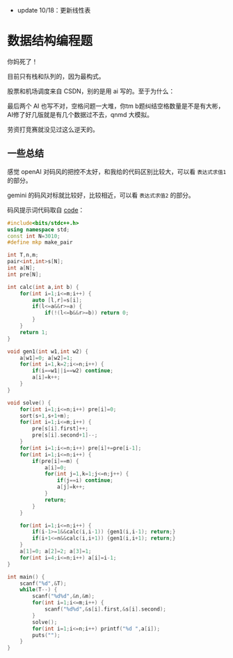 - update 10/18：更新线性表

# 数据结构编程题

你妈死了！

目前只有栈和队列的，因为最构式。

股票和机场调度来自 CSDN，别的是用 ai 写的。至于为什么：

最后两个 AI 也写不对，空格问题一大堆，你tm b题纠结空格数量是不是有大彬，AI修了好几版就是有几个数据过不去，qnmd 大模拟。

劳资打竞赛就没见过这么逆天的。

## 一些总结

感觉 openAI 对码风的把控不太好，和我给的代码区别比较大，可以看 `表达式求值1` 的部分。

gemini 的码风对标就比较好，比较相近，可以看 `表达式求值2` 的部分。

码风提示词代码取自 [code](https://codeforces.com/contest/2162/submission/344290644)：

```cpp
#include<bits/stdc++.h>
using namespace std;
const int N=3010;
#define mkp make_pair

int T,n,m;
pair<int,int>s[N];
int a[N];
int pre[N];

int calc(int a,int b) {
    for(int i=1;i<=m;i++) {
        auto [l,r]=s[i];
        if(l<=a&&r>=a) {
            if(!(l<=b&&r>=b)) return 0;
        }
    }
    return 1;
}

void gen1(int w1,int w2) {
    a[w1]=0; a[w2]=1;
    for(int i=1,k=2;i<=n;i++) {
        if(i==w1||i==w2) continue;
        a[i]=k++;
    }
}

void solve() {
    for(int i=1;i<=n;i++) pre[i]=0;
    sort(s+1,s+1+m);
    for(int i=1;i<=m;i++) {
        pre[s[i].first]++;
        pre[s[i].second+1]--;
    }
    for(int i=1;i<=n;i++) pre[i]+=pre[i-1];
    for(int i=1;i<=n;i++) {
        if(pre[i]==m) {
            a[i]=0;
            for(int j=1,k=1;j<=n;j++) {
                if(j==i) continue;
                a[j]=k++;
            }
            return;
        }
    }

    for(int i=1;i<=n;i++) {
        if(i-1>=1&&calc(i,i-1)) {gen1(i,i-1); return;}
        if(i+1<=n&&calc(i,i+1)) {gen1(i,i+1); return;}
    }
    a[1]=0; a[2]=2; a[3]=1;
    for(int i=4;i<=n;i++) a[i]=i-1;
}

int main() {
    scanf("%d",&T);
    while(T--) {
        scanf("%d%d",&n,&m);
        for(int i=1;i<=m;i++) {
            scanf("%d%d",&s[i].first,&s[i].second);
        }
        solve();
        for(int i=1;i<=n;i++) printf("%d ",a[i]);
        puts("");
    }
}
```